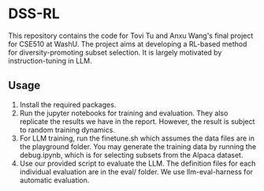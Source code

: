 # DSS-RL

This repository contains the code for Tovi Tu and Anxu Wang's final project for CSE510 at WashU. The project aims at developing a RL-based method for diversity-promoting subset selection. It is largely motivated by instruction-tuning in LLM.

## Usage

1. Install the required packages.
2. Run the jupyter notebooks for training and evaluation. They also replicate the results we have in the report. However, the result is subject to random training dynamics.
3. For LLM training, run the finetune.sh which assumes the data files are in the playground folder. You may generate the training data by running the debug.ipynb, which is for selecting subsets from the Alpaca dataset.
4. Use our provided script to evaluate the LLM. The definition files for each individual evaluation are in the eval/ folder. We use llm-eval-harness for automatic evaluation.
